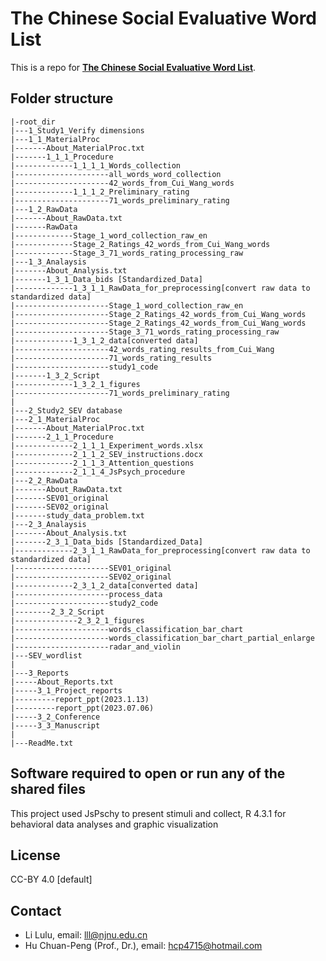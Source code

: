 # The Chinese Social Evaluative Word List

This is a repo for [**The Chinese Social Evaluative Word List**](https://psyarxiv.com/9cm7z/).


## Folder structure

```
|-root_dir
|---1_Study1_Verify dimensions
|---1_1_MaterialProc
|-------About_MaterialProc.txt
|-------1_1_1_Procedure
|-------------1_1_1_1_Words_collection
|---------------------all_words_word_collection
|---------------------42_words_from_Cui_Wang_words
|-------------1_1_1_2_Preliminary_rating
|---------------------71_words_preliminary_rating
|---1_2_RawData
|-------About_RawData.txt
|-------RawData
|-------------Stage_1_word_collection_raw_en  
|-------------Stage_2_Ratings_42_words_from_Cui_Wang_words 
|-------------Stage_3_71_words_rating_processing_raw 
|---1_3_Analaysis
|-------About_Analysis.txt
|-------1_3_1_Data_bids [Standardized_Data]
|-------------1_3_1_1_RawData_for_preprocessing[convert raw data to standardized data]
|---------------------Stage_1_word_collection_raw_en  
|---------------------Stage_2_Ratings_42_words_from_Cui_Wang_words 
|---------------------Stage_2_Ratings_42_words_from_Cui_Wang_words 
|---------------------Stage_3_71_words_rating_processing_raw 
|-------------1_3_1_2_data[converted data]
|---------------------42_words_rating_results_from_Cui_Wang
|---------------------71_words_rating_results
|---------------------study1_code
|-------1_3_2_Script
|-------------1_3_2_1_figures
|---------------------71_words_preliminary_rating
|
|---2_Study2_SEV database
|---2_1_MaterialProc
|-------About_MaterialProc.txt
|-------2_1_1_Procedure
|-------------2_1_1_1_Experiment_words.xlsx
|-------------2_1_1_2_SEV_instructions.docx
|-------------2_1_1_3_Attention_questions
|-------------2_1_1_4_JsPsych_procedure
|---2_2_RawData
|-------About_RawData.txt
|-------SEV01_original
|-------SEV02_original
|-------study_data_problem.txt
|---2_3_Analaysis
|-------About_Analysis.txt
|-------2_3_1_Data_bids [Standardized_Data]
|-------------2_3_1_1_RawData_for_preprocessing[convert raw data to standardized data]
|---------------------SEV01_original
|---------------------SEV02_original
|-------------2_3_1_2_data[converted data]
|---------------------process_data
|---------------------study2_code
|--------2_3_2_Script
|--------------2_3_2_1_figures
|---------------------words_classification_bar_chart
|---------------------words_classification_bar_chart_partial_enlarge
|---------------------radar_and_violin
|---SEV_wordlist
|
|---3_Reports
|-----About_Reports.txt
|-----3_1_Project_reports
|---------report_ppt(2023.1.13)
|---------report_ppt(2023.07.06)
|-----3_2_Conference
|-----3_3_Manuscript
|
|---ReadMe.txt

```

## Software required to open or run any of the shared files
This project used JsPschy to present stimuli and collect, R 4.3.1 for behavioral data analyses and graphic visualization

## License
CC-BY 4.0 [default]

## Contact
* Li Lulu, email: lll@njnu.edu.cn
* Hu Chuan-Peng (Prof., Dr.), email: hcp4715@hotmail.com